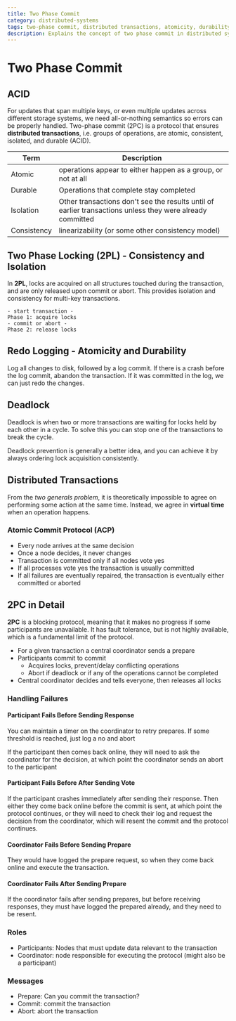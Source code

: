 ```yaml
---
title: Two Phase Commit
category: distributed-systems
tags: two-phase commit, distributed transactions, atomicity, durability, consistency, isolation, deadlock prevention, distributed systems
description: Explains the concept of two phase commit in distributed systems and its implications.
---
```


# Two Phase Commit

## ACID

For updates that span multiple keys, or even multiple updates across different storage systems, we need all-or-nothing semantics so errors can be properly handled. Two-phase commit (2PC) is a protocol that ensures **distributed transactions**, i.e. groups of operations, are atomic, consistent, isolated, and durable (ACID). 

| Term | Description |
|--------|--------------------------------|
| Atomic | operations appear to either happen as a group, or not at all |
| Durable | Operations that complete stay completed |
| Isolation | Other transactions don't see the results until of earlier transactions unless they were already committed
| Consistency | linearizability (or some other consistency model) |


## Two Phase Locking (2PL) - Consistency and Isolation


In **2PL**, locks are acquired on all structures touched during the transaction, and are only released upon commit or abort. This provides isolation and consistency for multi-key transactions.

```plaintext
- start transaction -
Phase 1: acquire locks
- commit or abort -
Phase 2: release locks
```

## Redo Logging - Atomicity and Durability

Log all changes to disk, followed by a log commit. If there is a crash before the log commit, abandon the transaction. If it was committed in the log, we can just redo the changes.


## Deadlock

Deadlock is when two or more transactions are waiting for locks held by each other in a cycle. To solve this you can stop one of the transactions to break the cycle.

Deadlock prevention is generally a better idea, and you can achieve it by always ordering lock acquisition consistently.

## Distributed Transactions

From the *two generals problem*, it is theoretically impossible to agree on performing some action at the same time. Instead, we agree in **virtual time** when an operation happens.

### Atomic Commit Protocol (ACP)

- Every node arrives at the same decision
- Once a node decides, it never changes
- Transaction is committed only if all nodes vote yes
- If all processes vote yes the transaction is usually committed
- If all failures are eventually repaired, the transaction is eventually either committed or aborted

## 2PC in Detail

**2PC** is a blocking protocol, meaning that it makes no progress if some participants are unavailable. It has fault tolerance, but is not highly available, which is a fundamental limit of the protocol.

- For a given transaction a central coordinator sends a prepare
- Participants commit to commit
  - Acquires locks, prevent/delay conflicting operations
  - Abort if deadlock or if any of the operations cannot be completed
- Central coordinator decides and tells everyone, then releases all locks

### Handling Failures

#### Participant Fails Before Sending Response

You can maintain a timer on the coordinator to retry prepares. If some threshold is reached, just log a no and abort

If the participant then comes back online, they will need to ask the coordinator for the decision, at which point the coordinator sends an abort to the participant

#### Participant Fails Before After Sending Vote

If the participant crashes immediately after sending their response. Then either they come back online before the commit is sent, at which point the protocol continues, or they will need to check their log and request the decision from the coordinator, which will resent the commit and the protocol continues.

#### Coordinator Fails Before Sending Prepare

They would have logged the prepare request, so when they come back online and execute the transaction.

#### Coordinator Fails After Sending Prepare

If the coordinator fails after sending prepares, but before receiving responses, they must have logged the prepared already, and they need to be resent.

### Roles

- Participants: Nodes that must update data relevant to the transaction
- Coordinator: node responsible for executing the protocol (might also be a participant)

### Messages

- Prepare: Can you commit the transaction?
- Commit: commit the transaction
- Abort: abort the transaction
